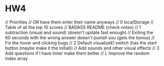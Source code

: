 # HW4

// Priorities
// OR have them enter their name anyways
// 0 localStorage
// Table of all the top 10 scores
// BADASS README (check notes)
    // 1 subtraction (visual and sound) (doesn't update fast enough)
    //   Exiting the 60 seconds with the wrong answer doesn't punish you (gets the bonus)
    //   Fix the hover and clicking bugs
        // 2 Default visualizeEl switch (has the start button (maybe make it the initial))
        // Add sounds and other visual effects
            // 3 Add questions if I have time/ make them better
                // L Improve the random index array